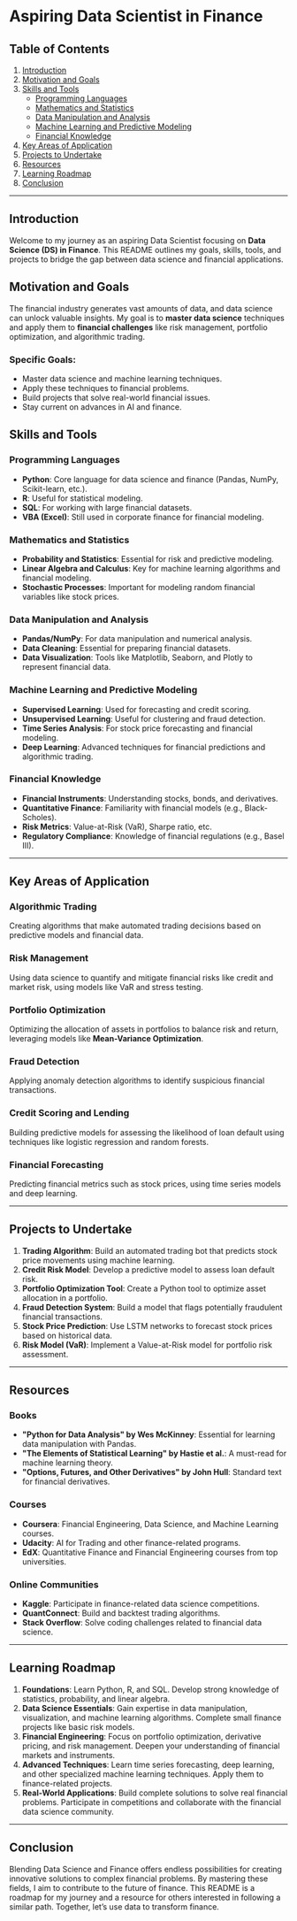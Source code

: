# Aspiring Data Scientist in Finance

## Table of Contents
1. [Introduction](#introduction)
2. [Motivation and Goals](#motivation-and-goals)
3. [Skills and Tools](#skills-and-tools)
    - [Programming Languages](#programming-languages)
    - [Mathematics and Statistics](#mathematics-and-statistics)
    - [Data Manipulation and Analysis](#data-manipulation-and-analysis)
    - [Machine Learning and Predictive Modeling](#machine-learning-and-predictive-modeling)
    - [Financial Knowledge](#financial-knowledge)
4. [Key Areas of Application](#key-areas-of-application)
5. [Projects to Undertake](#projects-to-undertake)
6. [Resources](#resources)
7. [Learning Roadmap](#learning-roadmap)
8. [Conclusion](#conclusion)

---

## Introduction

Welcome to my journey as an aspiring Data Scientist focusing on **Data Science (DS) in Finance**. This README outlines my goals, skills, tools, and projects to bridge the gap between data science and financial applications.

## Motivation and Goals

The financial industry generates vast amounts of data, and data science can unlock valuable insights. My goal is to **master data science** techniques and apply them to **financial challenges** like risk management, portfolio optimization, and algorithmic trading.

### Specific Goals:
- Master data science and machine learning techniques.
- Apply these techniques to financial problems.
- Build projects that solve real-world financial issues.
- Stay current on advances in AI and finance.

## Skills and Tools

### Programming Languages
- **Python**: Core language for data science and finance (Pandas, NumPy, Scikit-learn, etc.).
- **R**: Useful for statistical modeling.
- **SQL**: For working with large financial datasets.
- **VBA (Excel)**: Still used in corporate finance for financial modeling.

### Mathematics and Statistics
- **Probability and Statistics**: Essential for risk and predictive modeling.
- **Linear Algebra and Calculus**: Key for machine learning algorithms and financial modeling.
- **Stochastic Processes**: Important for modeling random financial variables like stock prices.

### Data Manipulation and Analysis
- **Pandas/NumPy**: For data manipulation and numerical analysis.
- **Data Cleaning**: Essential for preparing financial datasets.
- **Data Visualization**: Tools like Matplotlib, Seaborn, and Plotly to represent financial data.

### Machine Learning and Predictive Modeling
- **Supervised Learning**: Used for forecasting and credit scoring.
- **Unsupervised Learning**: Useful for clustering and fraud detection.
- **Time Series Analysis**: For stock price forecasting and financial modeling.
- **Deep Learning**: Advanced techniques for financial predictions and algorithmic trading.

### Financial Knowledge
- **Financial Instruments**: Understanding stocks, bonds, and derivatives.
- **Quantitative Finance**: Familiarity with financial models (e.g., Black-Scholes).
- **Risk Metrics**: Value-at-Risk (VaR), Sharpe ratio, etc.
- **Regulatory Compliance**: Knowledge of financial regulations (e.g., Basel III).

---

## Key Areas of Application

### Algorithmic Trading
Creating algorithms that make automated trading decisions based on predictive models and financial data.

### Risk Management
Using data science to quantify and mitigate financial risks like credit and market risk, using models like VaR and stress testing.

### Portfolio Optimization
Optimizing the allocation of assets in portfolios to balance risk and return, leveraging models like **Mean-Variance Optimization**.

### Fraud Detection
Applying anomaly detection algorithms to identify suspicious financial transactions.

### Credit Scoring and Lending
Building predictive models for assessing the likelihood of loan default using techniques like logistic regression and random forests.

### Financial Forecasting
Predicting financial metrics such as stock prices, using time series models and deep learning.

---

## Projects to Undertake

1. **Trading Algorithm**: Build an automated trading bot that predicts stock price movements using machine learning.
2. **Credit Risk Model**: Develop a predictive model to assess loan default risk.
3. **Portfolio Optimization Tool**: Create a Python tool to optimize asset allocation in a portfolio.
4. **Fraud Detection System**: Build a model that flags potentially fraudulent financial transactions.
5. **Stock Price Prediction**: Use LSTM networks to forecast stock prices based on historical data.
6. **Risk Model (VaR)**: Implement a Value-at-Risk model for portfolio risk assessment.

---

## Resources

### Books
- **"Python for Data Analysis" by Wes McKinney**: Essential for learning data manipulation with Pandas.
- **"The Elements of Statistical Learning" by Hastie et al.**: A must-read for machine learning theory.
- **"Options, Futures, and Other Derivatives" by John Hull**: Standard text for financial derivatives.

### Courses
- **Coursera**: Financial Engineering, Data Science, and Machine Learning courses.
- **Udacity**: AI for Trading and other finance-related programs.
- **EdX**: Quantitative Finance and Financial Engineering courses from top universities.

### Online Communities
- **Kaggle**: Participate in finance-related data science competitions.
- **QuantConnect**: Build and backtest trading algorithms.
- **Stack Overflow**: Solve coding challenges related to financial data science.

---

## Learning Roadmap

1. **Foundations**: Learn Python, R, and SQL. Develop strong knowledge of statistics, probability, and linear algebra.
2. **Data Science Essentials**: Gain expertise in data manipulation, visualization, and machine learning algorithms. Complete small finance projects like basic risk models.
3. **Financial Engineering**: Focus on portfolio optimization, derivative pricing, and risk management. Deepen your understanding of financial markets and instruments.
4. **Advanced Techniques**: Learn time series forecasting, deep learning, and other specialized machine learning techniques. Apply them to finance-related projects.
5. **Real-World Applications**: Build complete solutions to solve real financial problems. Participate in competitions and collaborate with the financial data science community.

---

## Conclusion

Blending Data Science and Finance offers endless possibilities for creating innovative solutions to complex financial problems. By mastering these fields, I aim to contribute to the future of finance. This README is a roadmap for my journey and a resource for others interested in following a similar path. Together, let’s use data to transform finance.